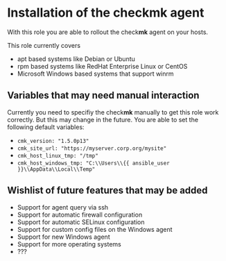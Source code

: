 # Installation of the check**mk** agent

With this role you are able to rollout the check**mk** agent on your
hosts. 

This role currently covers
* apt based systems like Debian or Ubuntu
* rpm based systems like RedHat Enterprise Linux or CentOS
* Microsoft Windows based systems that support winrm

## Variables that may need manual interaction

Currently you need to specifiy the check**mk** manually to get this role
work correctly. But this may change in the future. You are able to set the
following default variables:

* `cmk_version: "1.5.0p13"`
* `cmk_site_url: "https://myserver.corp.org/mysite"`
* `cmk_host_linux_tmp: "/tmp"`
* `cmk_host_windows_tmp: "C:\\Users\\{{ ansible_user  }}\\AppData\\Local\\Temp"`

## Wishlist of future features that may be added

* Support for agent query via ssh
* Support for automatic firewall configuration
* Support for automatic SELinux configuration
* Support for custom config files on the Windows agent
* Support for new Windows agent
* Support for more operating systems
* ???
